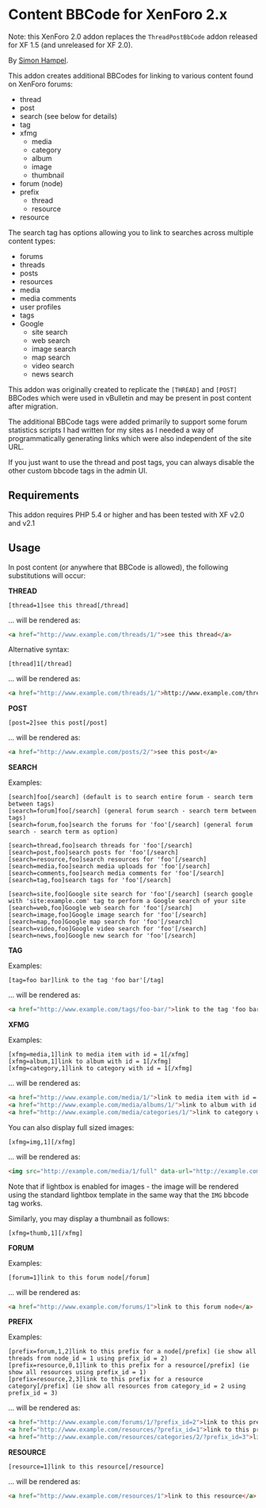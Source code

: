 Content BBCode for XenForo 2.x
==============================

Note: this XenForo 2.0 addon replaces the `ThreadPostBbCode` addon released for XF 1.5 (and unreleased for XF 2.0).

By [Simon Hampel](https://twitter.com/SimonHampel).

This addon creates additional BBCodes for linking to various content found on XenForo forums:
 
 * thread
 * post
 * search (see below for details)
 * tag
 * xfmg
 	* media
 	* category
 	* album
 	* image
 	* thumbnail
 * forum (node)
 * prefix
 	* thread
 	* resource
 * resource
 
The search tag has options allowing you to link to searches across multiple content types:
 
 * forums
 * threads
 * posts
 * resources
 * media
 * media comments
 * user profiles
 * tags
 * Google
 	* site search
 	* web search
 	* image search
 	* map search
 	* video search
 	* news search

This addon was originally created to replicate the `[THREAD]` and `[POST]` BBCodes which were used in vBulletin and may
be present in post content after migration.

The additional BBCode tags were added primarily to support some forum statistics scripts I had written for my sites as 
I needed a way of programmatically generating links which were also independent of the site URL.

If you just want to use the thread and post tags, you can always disable the other custom bbcode tags in the admin UI.

Requirements
------------

This addon requires PHP 5.4 or higher and has been tested with XF v2.0 and v2.1 

Usage
-----

In post content (or anywhere that BBCode is allowed), the following substitutions will occur:

**THREAD**

```bbcode
[thread=1]see this thread[/thread]
```

... will be rendered as:

```html
<a href="http://www.example.com/threads/1/">see this thread</a>
```

Alternative syntax:

```bbcode
[thread]1[/thread]
```

... will be rendered as:

```html
<a href="http://www.example.com/threads/1/">http://www.example.com/threads/1/</a>
```

**POST**

```bbcode
[post=2]see this post[/post]
```

... will be rendered as:

```html
<a href="http://www.example.com/posts/2/">see this post</a>
```

**SEARCH**

Examples:

```bbcode
[search]foo[/search] (default is to search entire forum - search term between tags)
[search=forum]foo[/search] (general forum search - search term between tags)
[search=forum,foo]search the forums for 'foo'[/search] (general forum search - search term as option)

[search=thread,foo]search threads for 'foo'[/search]
[search=post,foo]search posts for 'foo'[/search]
[search=resource,foo]search resources for 'foo'[/search]
[search=media,foo]search media uploads for 'foo'[/search]
[search=comments,foo]search media comments for 'foo'[/search]
[search=tag,foo]search tags for 'foo'[/search] 

[search=site,foo]Google site search for 'foo'[/search] (search google with 'site:example.com' tag to perform a Google search of your site
[search=web,foo]Google web search for 'foo'[/search]
[search=image,foo]Google image search for 'foo'[/search]
[search=map,foo]Google map search for 'foo'[/search]
[search=video,foo]Google video search for 'foo'[/search]
[search=news,foo]Google new search for 'foo'[/search]
```

**TAG**

Examples:

```bbcode
[tag=foo bar]link to the tag 'foo bar'[/tag]
```

... will be rendered as:

```html
<a href="http://www.example.com/tags/foo-bar/">link to the tag 'foo bar'</a>
```

**XFMG**

Examples:

```bbcode
[xfmg=media,1]link to media item with id = 1[/xfmg]
[xfmg=album,1]link to album with id = 1[/xfmg]
[xfmg=category,1]link to category with id = 1[/xfmg]
```

... will be rendered as:

```html
<a href="http://www.example.com/media/1/">link to media item with id = 1</a>
<a href="http://www.example.com/media/albums/1/">link to album with id = 1</a>
<a href="http://www.example.com/media/categories/1/">link to category with id = 1</a>
```

You can also display full sized images:

```bbcode
[xfmg=img,1][/xfmg]
```

... will be rendered as:

```html
<img src="http://example.com/media/1/full" data-url="http://example.com/media/1/full" class="bbImage" data-zoom-target="1" alt="">
```

Note that if lightbox is enabled for images - the image will be rendered using the standard lightbox template in the
same way that the `IMG` bbcode tag works.

Similarly, you may display a thumbnail as follows:

```bbcode
[xfmg=thumb,1][/xfmg]
```

**FORUM**

Examples:

```bbcode
[forum=1]link to this forum node[/forum]
```

... will be rendered as:

```html
<a href="http://www.example.com/forums/1">link to this forum node</a>
```

**PREFIX**

Examples:

```bbcode
[prefix=forum,1,2]link to this prefix for a node[/prefix] (ie show all threads from node_id = 1 using prefix_id = 2)
[prefix=resource,0,1]link to this prefix for a resource[/prefix] (ie show all resources using prefix_id = 1)
[prefix=resource,2,3]link to this prefix for a resource category[/prefix] (ie show all resources from category_id = 2 using prefix_id = 3)
```

... will be rendered as:

```html
<a href="http://www.example.com/forums/1/?prefix_id=2">link to this prefix for a node</a>
<a href="http://www.example.com/resources/?prefix_id=1">link to this prefix for a resource</a>
<a href="http://www.example.com/resources/categories/2/?prefix_id=3">link to this prefix for a resource category</a>
```

**RESOURCE**

```bbcode
[resource=1]link to this resource[/resource]
```

... will be rendered as:

```html
<a href="http://www.example.com/resources/1">link to this resource</a>
```
